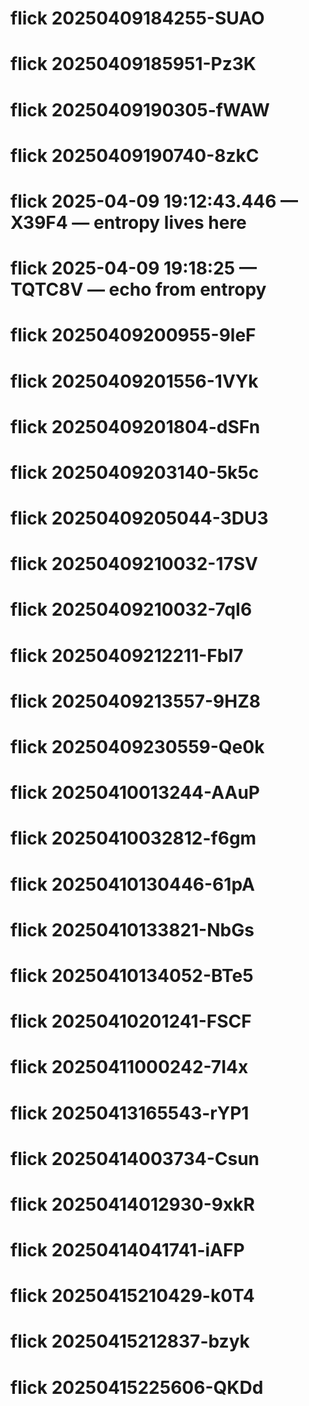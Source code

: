 # flick 20250409184255-SUAO
# flick 20250409185951-Pz3K
# flick 20250409190305-fWAW
# flick 20250409190740-8zkC
# flick 2025-04-09 19:12:43.446 — X39F4 — entropy lives here
# flick 2025-04-09 19:18:25 — TQTC8V — echo from entropy
# flick 20250409200955-9leF
# flick 20250409201556-1VYk
# flick 20250409201804-dSFn
# flick 20250409203140-5k5c
# flick 20250409205044-3DU3
# flick 20250409210032-17SV
# flick 20250409210032-7qI6
# flick 20250409212211-FbI7
# flick 20250409213557-9HZ8
# flick 20250409230559-Qe0k
# flick 20250410013244-AAuP
# flick 20250410032812-f6gm
# flick 20250410130446-61pA
# flick 20250410133821-NbGs
# flick 20250410134052-BTe5
# flick 20250410201241-FSCF
# flick 20250411000242-7I4x
# flick 20250413165543-rYP1
# flick 20250414003734-Csun
# flick 20250414012930-9xkR
# flick 20250414041741-iAFP
# flick 20250415210429-k0T4
# flick 20250415212837-bzyk
# flick 20250415225606-QKDd
